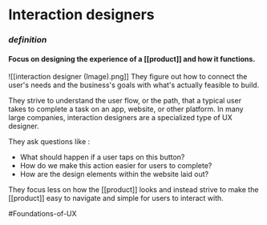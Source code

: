 # Interaction designers

### *definition*
#### Focus on designing the experience of a [[product]] and how it functions.

![[interaction designer (Image).png]]
They figure out how to connect the user's needs and the business's goals with what's actually feasible to build.

They strive to understand the user flow, or the path, that a typical user takes to complete a task on an app, website, or other platform. In many large companies, interaction designers are a specialized type of UX designer.

They ask questions like :

- What should happen if a user taps on this button?
- How do we make this action easier for users to complete?
- How are the design elements within the website laid out?

They focus less on how the [[product]] looks and instead strive to make the [[product]] easy to navigate and simple for users to interact with.



#Foundations-of-UX 